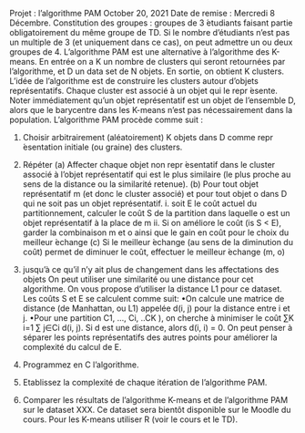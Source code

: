
Projet : l’algorithme PAM
October 20, 2021
Date de remise : Mercredi 8 Décembre.
Constitution des groupes : groupes de 3  ́etudiants faisant partie obligatoirement du même
groupe de TD. Si le nombre d’étudiants n’est pas un multiple de 3 (et uniquement dans ce cas),
on peut admettre un ou deux groupes de 4.
L’algorithme PAM est une alternative à l’algorithme des K-means. En entrée on a K un
nombre de clusters qui seront retournées par l’algorithme, et D un data set de N objets. En
sortie, on obtient K clusters. L’idée de l’algorithme est de construire les clusters autour d’objets
représentatifs. Chaque cluster est associé à un objet qui le repr ́esente. Noter immédiatement qu’un
objet représentatif est un objet de l’ensemble D, alors que le barycentre dans les K-means n’est
pas nécessairement dans la population. L’algorithme PAM procède comme suit :

1. Choisir arbitrairement (aléatoirement) K objets dans D comme repr ́esentation initiale (ou
graine) des clusters.
2. Répéter
(a) Affecter chaque objet non repr ́esentatif dans le cluster associé à l’objet représentatif qui
est le plus similaire (le plus proche au sens de la distance ou la similarité retenue).
(b) Pour tout objet représentatif m (et donc le cluster associé) et pour tout objet o dans D
qui ne soit pas un objet représentatif.
i. soit E le coût actuel du partitionnement, calculer le coût S de la partition dans
laquelle o est un objet représentatif à la place de m
ii. Si on améliore le coût (is S < E), garder la combinaison m et o ainsi que le gain en
coût pour le choix du meilleur  ́echange
(c) Si le meilleur  ́echange (au sens de la diminution du coût) permet de diminuer le coût,
effectuer le meilleur ́echange (m, o)
3. jusqu’à ce qu’il n’y ait plus de changement dans les affectations des objets
On peut utiliser une similarité ou une distance pour cet algorithme. On vous propose d’utiliser
la distance L1 pour ce dataset. Les coûts S et E se calculent comme suit:
•On calcule une matrice de distance (de Manhattan, ou L1) appelée d(i, j) pour la distance
entre i et j.
•Pour une partition C1, ..., Ci, ..CK ), on cherche à minimiser le coût ∑K
i=1
∑
j∈Ci d(i, j). Si
d est une distance, alors d(i, i) = 0. On peut penser à séparer les points représentatifs des
autres points pour améliorer la complexité du calcul de E.
1. Programmez en C l’algorithme.

2. Etablissez la complexité de chaque itération de l’algorithme PAM.
3. Comparer les résultats de l’algorithme K-means et de l’algorithme PAM sur le dataset XXX.
Ce dataset sera bientôt disponible sur le Moodle du cours. Pour les K-means utiliser R (voir
le cours et le TD).


